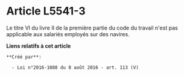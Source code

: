 # Article L5541-3

Le titre VI du livre II de la première partie du code du travail n'est pas applicable aux salariés employés sur des navires.

**Liens relatifs à cet article**

	**Créé par**:

	  - Loi n°2016-1088 du 8 août 2016 - art. 113 (V)
